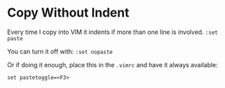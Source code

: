 # Copy Without Indent

Every time I copy into VIM it indents if more than one line is involved.
`:set paste`

You can turn it off with: 
`:set nopaste`

Or if doing it enough, place this in the `.vimrc` and have it always available:

`set pastetoggle=<F3>`
